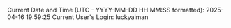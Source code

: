 Current Date and Time (UTC - YYYY-MM-DD HH:MM:SS formatted): 2025-04-16 19:59:25
Current User's Login: luckyaiman
